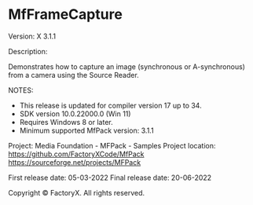 # MfFrameCapture

Version: X 3.1.1

Description:

  Demonstrates how to capture an image (synchronous or A-synchronous) from a camera using the Source Reader.

NOTES: 
 - This release is updated for compiler version 17 up to 34.
 - SDK version 10.0.22000.0 (Win 11)
 - Requires Windows 8 or later.
 - Minimum supported MfPack version: 3.1.1

Project: Media Foundation - MFPack - Samples
Project location: https://github.com/FactoryXCode/MfPack
                  https://sourceforge.net/projects/MFPack

First release date: 05-03-2022
Final release date: 20-06-2022

Copyright © FactoryX. All rights reserved.